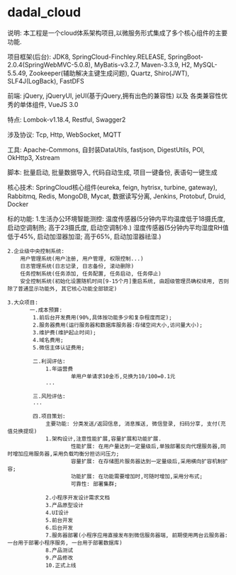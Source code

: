 # dadal_cloud
说明:
	本工程是一个cloud体系架构项目,以微服务形式集成了多个核心组件的主要功能.
	
项目框架(后台):
	JDK8, SpringCloud-Finchley.RELEASE, SpringBoot-2.0.4(SpringWebMVC-5.0.8), MyBatis-v3.2.7, Maven-3.3.9, H2, MySQL-5.5.49, Zookeeper(辅助解决主键生成问题), Quartz, Shiro(JWT), SLF4J(LogBack), FastDFS
	
前端:	
	jQuery, jQueryUI, jeUI(基于jQuery,拥有出色的兼容性) 以及 各类兼容性优秀的单体组件, VueJS 3.0
	
特点:
	Lombok-v1.18.4, Restful, Swagger2
	
涉及协议:
	Tcp, Http, WebSocket, MQTT
	
工具:
	Apache-Commons, 自封装DataUtils, fastjson, DigestUtils, POI, OkHttp3, Xstream
	
脚本:
	批量启动, 批量数据导入, 代码自动生成, 项目一键备份, 表语句一键生成
	
核心技术:
	SpringCloud核心组件(eureka, feign, hytrisx, turbine, gateway), Rabbitmq, Redis, MongoDB, Mycat, 数据读写分离, Jenkins, Protobuf, Druid, Docker

标的功能:
	1.生活办公环境智能测控:
		温度传感器(5分钟内平均温度低于18摄氏度, 启动空调制热; 高于23摄氏度, 启动空调制冷.)
		湿度传感器(5分钟内平均湿度RH值低于45%, 启动加湿器加湿; 高于65%, 启动加湿器祛湿.)

	2.企业级中央控制系统:
		用户管理系统(用户注册, 用户管理, 权限控制...)
		日志管理系统(日志记录, 日志备份, 滚动删除)
		任务控制系统(任务添加, 任务配置, 任务启动, 任务停止)
		安全控制系统(初始化设置随机时间[9-15个月]重启系统, 由超级管理员确权续用, 否则除了普通显示功能外, 其它核心功能全部锁定)

	3.大众项目:
		   一.成本预算:
	        1.前后台开发费用(90%,具体按功能多少和复杂程度而定);
	        2.服务器费用(运行服务器和数据库服务器:存储空间大小,访问量大小);
	        3.维护费(维护起止时间);
	        4.域名费用;
	        5.微信主体认证费用;

		    二.利润评估:
		        1.年运营费
		        		单用户单请求10金币,兑换为10/100=0.1元
				...
				
		    三.风险评估:
		  	...

		    四.项目策划:
		        主要功能: 分类发送/返回信息, 消息推送, 微信登录, 扫码分享, 支付(充值兑换提现)	
		        1.架构设计,注意性能扩展,容量扩展和功能扩展.
		            	性能扩展: 在用户量达到一定量级后,单独部署反向代理服务器,同时增加应用服务器,采用负载均衡分担访问压力;
		            	容量扩展: 在存储图片服务器达到一定量级后,采用横向扩容机制扩容;
		            	功能扩展: 在功能需要增加时,可随时增加,采用分布式;
		            	可靠性: 部署集群;
		
		        2.小程序开发设计需求文档
		        3.产品原型设计
		        4.UI设计
		        5.前台开发
		        6.后台开发
		        7.服务器部署(小程序应用直接发布到微信服务器端, 前期使用两台云服务器:一台用于部署小程序服务, 一台用于部署数据库)
		        8.产品测试
		        9.产品修改
		        10.正式上线	